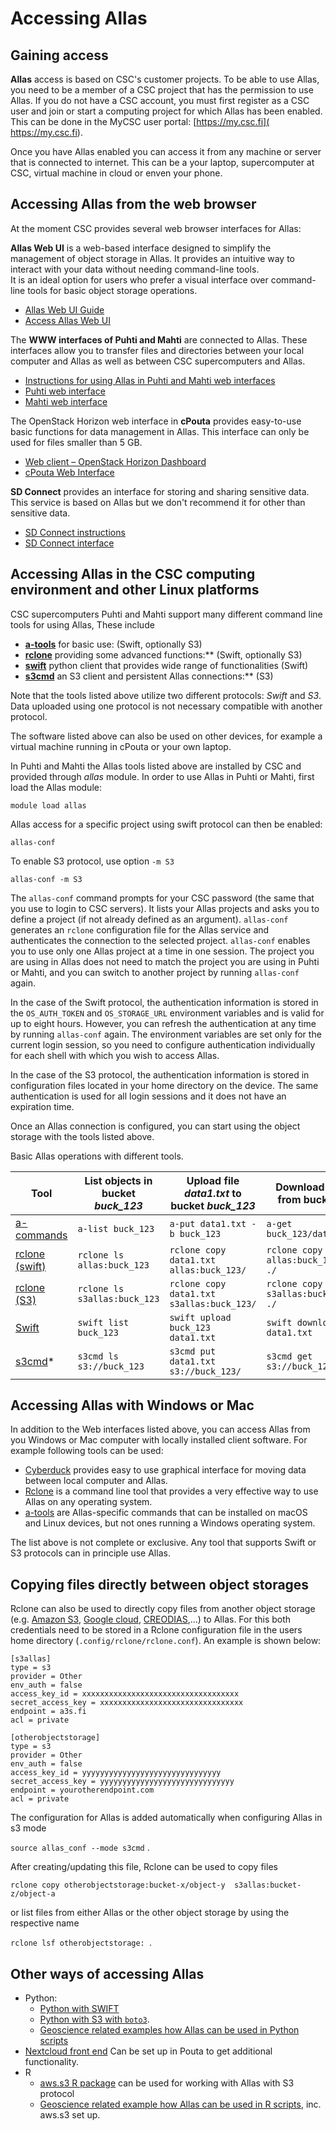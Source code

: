 # Accessing Allas

## Gaining access

**Allas** access is based on CSC's customer projects. To be able to use Allas, you need to be a member of 
a CSC project that has the permission to use Allas. If you do not have a CSC account, you must first register as a CSC user
and join or start a computing project for which Allas has been enabled. This can be done in the
MyCSC user portal: [https://my.csc.fi]( https://my.csc.fi).

Once you have Allas enabled you can access it from any machine or server that is connected to internet. This can be a your laptop, supercomputer at CSC, virtual machine in cloud or enven your phone.


## Accessing Allas from the web browser

At the moment CSC provides several web browser interfaces for Allas:

**Allas Web UI** is a web-based interface designed to simplify the management of object storage in Allas. It provides an intuitive way to interact with your data without needing command-line tools.  
It is an ideal option for users who prefer a visual interface over command-line tools for basic object storage operations.  

* [Allas Web UI Guide](./using_allas/allas-ui.md)  
* [Access Allas Web UI](https://allas.csc.fi)  


The **WWW interfaces of Puhti and Mahti** are connected to Allas. 
These interfaces allow you to transfer files and directories between your local computer and Allas as well as
between CSC supercomputers and Allas.

* [Instructions for using Allas in Puhti and Mahti web interfaces](../../computing/webinterface/file-browser.md)
* [Puhti web interface](https://www.puhti.csc.fi)
* [Mahti web interface](https://www.mahti.csc.fi)


The OpenStack Horizon web interface in **cPouta** provides easy-to-use basic functions for data management in Allas. This interface can only be used for files smaller than 5 GB.

* [Web client – OpenStack Horizon Dashboard](./using_allas/web_client.md)
* [cPouta Web Interface](https://pouta.csc.fi)


**SD Connect** provides an interface for storing and sharing sensitive data. 
This service is based on Allas but we don't recommend it for other than sensitive data.

* [SD Connect instructions](../sensitive-data/sd_connect.md)
* [SD Connect interface](https://sd-connect.csc.fi)



## Accessing Allas in the CSC computing environment and other Linux platforms

CSC supercomputers Puhti and Mahti support many different command line tools for using Allas, These include

* [**a-tools**](./using_allas/a_commands.md) for basic use: (Swift, optionally S3)
* [**rclone**](./using_allas/rclone.md) providing some advanced functions:** (Swift, optionally S3) 
* [**swift**](./using_allas/swift_client.md) python client that provides wide range of functionalities (Swift)
* [**s3cmd**](./using_allas/s3_client.md) an S3 client and persistent Allas connections:** (S3)

Note that the tools listed above utilize two different protocols: _Swift_ and _S3_. Data uploaded using one protocol is not necessary compatible with another protocol. 

The software listed above can also be used on other devices, for example a virtual machine running in cPouta or your own laptop.

In Puhti and Mahti the Allas tools listed above are installed by CSC and provided through _allas_ module.
In order to use Allas in Puhti or Mahti, first load the Allas module:
```text
module load allas
```
Allas access for a specific project using swift protocol can then be enabled:
```text
allas-conf
```
To enable S3 protocol, use option `-m S3`
```text
allas-conf -m S3
```
The `allas-conf` command prompts for your CSC password (the same that you use to login to CSC servers). It lists your Allas projects and asks you to define a project (if not already defined as an argument). `allas-conf` generates an `rclone` configuration file for the Allas service and authenticates the connection to the selected project. `allas-conf` enables you to use only one Allas project at a time in one session. The project you are using in Allas does not need to match the project you are using in Puhti or Mahti, and you can switch to another project by running `allas-conf` again.

In the case of the Swift protocol, the authentication information is stored in the `OS_AUTH_TOKEN` and `OS_STORAGE_URL` environment variables and is valid for up to eight hours. However, you can refresh the authentication at any time by running `allas-conf` again. The environment variables are set only for the current login session, so you need to configure authentication individually for each shell with which you wish to access Allas.

In the case of the S3 protocol, the authentication information is stored in configuration files located in your home directory on the device. The same authentication is used for all login sessions and it does not have an expiration time.

Once an Allas connection is configured, you can start using the object storage with the tools listed above. 

Basic Allas operations with different tools.

| Tool	| List objects in bucket _buck_123_	| Upload file _data1.txt_ to bucket _buck_123_ |	Download file _data1.txt_ from bucket _buck_123_ |
|-------|-----------------------------------|----------------------------------------------|-------------------------------------------------|
| [a-commands](using_allas/a_commands.md) |`a-list buck_123` | `a-put data1.txt -b buck_123` | `a-get buck_123/data1.txt.zst` |
| [rclone (swift)](using_allas/rclone.md) |`rclone ls allas:buck_123` | `rclone copy data1.txt allas:buck_123/` |	`rclone copy allas:buck_123/data1.txt ./`|
| [rclone (S3)](using_allas/rclone.md) |`rclone ls s3allas:buck_123` | `rclone copy data1.txt s3allas:buck_123/` |	`rclone copy s3allas:buck_123/data1.txt ./`|
| [Swift](using_allas/swift_client.md) |`swift list buck_123` | `swift upload buck_123 data1.txt` |	`swift download buck_123 data1.txt` |
| [s3cmd](using_allas/s3_client.md)\*	 |`s3cmd ls s3://buck_123` |	`s3cmd put data1.txt s3://buck_123/` | `s3cmd get s3://buck_123/data1.txt` |



## Accessing Allas with Windows or Mac

In addition to the Web interfaces listed above, you can access Allas from you Windows or Mac computer with locally installed client software. 
For example following tools can be used:

* [Cyberduck](./using_allas/cyberduck.md) provides easy to use graphical interface for moving data between local computer and Allas.
* [Rclone](./using_allas/rclone_local.md) is a command line tool that provides a very effective way to use Allas on any operating system.
* [a-tools](./using_allas/a_commands.md) are Allas-specific commands that can be installed on macOS and Linux devices, but not ones running a Windows operating system.

The list above is not complete or exclusive. Any tool that supports Swift or S3 protocols can in principle use Allas.

## Copying files directly between object storages

Rclone can also be used to directly copy files from another object storage (e.g. [Amazon S3](https://docs.aws.amazon.com/AmazonS3/latest/userguide/Welcome.html), [Google cloud](https://cloud.google.com/learn/what-is-object-storage), [CREODIAS](https://creodias.eu/cloud/cloudferro-cloud/storage-2/object-storage/),...) to Allas. For this both credentials need to be stored in a Rclone configuration file in the users home directory (`.config/rclone/rclone.conf`). An example is shown below:

```
[s3allas]
type = s3
provider = Other
env_auth = false
access_key_id = xxxxxxxxxxxxxxxxxxxxxxxxxxxxxxxxxxx
secret_access_key = xxxxxxxxxxxxxxxxxxxxxxxxxxxxxxxx
endpoint = a3s.fi
acl = private

[otherobjectstorage]
type = s3
provider = Other
env_auth = false
access_key_id = yyyyyyyyyyyyyyyyyyyyyyyyyyyyyyy
secret_access_key = yyyyyyyyyyyyyyyyyyyyyyyyyyyyyy
endpoint = yourotherendpoint.com
acl = private
```
The configuration for Allas is added automatically when configuring Allas in s3 mode 

`source allas_conf --mode s3cmd` .

After creating/updating this file, Rclone can be used to copy files

`rclone copy otherobjectstorage:bucket-x/object-y  s3allas:bucket-z/object-a`

or list files from either Allas or the other object storage by using the respective name

`rclone lsf otherobjectstorage: `.

## Other ways of accessing Allas

* Python:
   * [Python with SWIFT](using_allas/python_swift.md)
   * [Python with S3 with `boto3`](using_allas/python_boto3.md).
   * [Geoscience related examples how Allas can be used in Python scripts](https://github.com/csc-training/geocomputing/tree/master/python/allas)
* [Nextcloud front end](allas-nextcloud.md) Can be set up in Pouta to get additional functionality.
* R
  * [aws.s3 R package](https://cloud.r-project.org/web/packages/aws.s3/index.html) can be used for working with Allas with S3 protocol
  * [Geoscience related example how Allas can be used in R scripts](https://github.com/csc-training/geocomputing/blob/master/R/allas/working_with_allas_from_R_S3.R), inc. aws.s3 set up.




